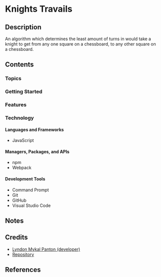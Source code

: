 # Knights Travails

## Description

An algorithm which determines the least amount of turns in would take a knight
to get from any one square on a chessboard, to any other square on a chessboard.

## Contents

### Topics

### Getting Started

### Features

### Technology

#### Languages and Frameworks

- JavaScript

#### Managers, Packages, and APIs

- npm
- Webpack

#### Development Tools

- Command Prompt
- Git
- GitHub
- Visual Studio Code

## Notes

## Credits

- [Lyndon Mykal Panton (developer)](https://github.com/lyndonpanton)
- [Repository](https://github.com/lyndonpanton/knights-travails)

## References
